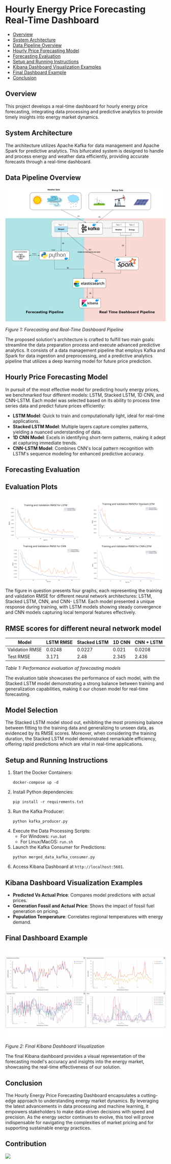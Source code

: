 
# Hourly Energy Price Forecasting Real-Time Dashboard

- [Overview](#overview)
- [System Architecture](#system-architecture)
- [Data Pipeline Overview](#data-pipeline-overview)
- [Hourly Price Forecasting Model](#hourly-price-forecasting-model)
- [Forecasting Evaluation](#forecasting-evaluation)
- [Setup and Running Instructions](#setup-and-running-instructions)
- [Kibana Dashboard Visualization Examples](#kibana-dashboard-visualization-examples)
- [Final Dashboard Example](#final-dashboard-example)
- [Conclusion](#conclusion)

## Overview

This project develops a real-time dashboard for hourly energy price forecasting, integrating data processing and predictive analytics to provide timely insights into energy market dynamics.

## System Architecture

The architecture utilizes Apache Kafka for data management and Apache Spark for predictive analytics. This bifurcated system is designed to handle and process energy and weather data efficiently, providing accurate forecasts through a real-time dashboard.

## Data Pipeline Overview

![Forecasting Pipeline](images/all_pipeline.png)

*Figure 1: Forecasting and Real-Time Dashboard Pipeline*

The proposed solution's architecture is crafted to fulfill two main goals: streamline the data preparation process and execute advanced predictive analytics. It consists of a data management pipeline that employs Kafka and Spark for data ingestion and preprocessing, and a predictive analytics pipeline that utilizes a deep learning model for future price prediction.

## Hourly Price Forecasting Model

In pursuit of the most effective model for predicting hourly energy prices, we benchmarked four different models: LSTM, Stacked LSTM, 1D CNN, and CNN-LSTM. Each model was selected based on its ability to process time series data and predict future prices efficiently:

- **LSTM Model**: Quick to train and computationally light, ideal for real-time applications.
- **Stacked LSTM Model**: Multiple layers capture complex patterns, yielding a nuanced understanding of data.
- **1D CNN Model**: Excels in identifying short-term patterns, making it adept at capturing immediate trends.
- **CNN-LSTM Model**: Combines CNN's local pattern recognition with LSTM's sequence modeling for enhanced predictive accuracy.

## Forecasting Evaluation

## Evaluation Plots

![Evaluation Plots](images/results.png)
The figure in question presents four graphs, each representing the training and validation
RMSE for different neural network architectures: LSTM, Stacked LSTM, CNN, and CNN-
LSTM. Each model presented a unique response during training, with LSTM models
showing steady convergence and CNN models capturing local temporal features effectively.

## RMSE scores for different neural network model


| Model           | LSTM  RMSE | Stacked LSTM |  1D CNN   |CNN + LSTM|
|-----------------|------------|--------------|-----------|----------|
| Validation RMSE |   0.0248   |   0.0227     |  0.021    |  0.0208  |
| Test RMSE       |3.171       |   2.48       |  2.345    |   2.436  |


*Table 1: Performance evaluation of forecasting models*

The evaluation table showcases the performance of each model, with the Stacked LSTM model demonstrating a strong balance between training and generalization capabilities, making it our chosen model for real-time forecasting.
## Model Selection

The Stacked LSTM model stood out, exhibiting the most promising balance between fitting to the training data and generalizing to unseen data, as evidenced by its RMSE scores. Moreover, when considering the training duration, the Stacked LSTM model demonstrated remarkable efficiency, offering rapid predictions which are vital in real-time applications.


## Setup and Running Instructions

1. Start the Docker Containers:
    ```
    docker-compose up -d
    ```
2. Install Python dependencies:
    ```
    pip install -r requirements.txt
    ```
3. Run the Kafka Producer:
    ```
    python kafka_producer.py
    ```
4. Execute the Data Processing Scripts:
    - For Windows: `run.bat`
    - For Linux/MacOS: `run.sh`
5. Launch the Kafka Consumer for Predictions:
    ```
    python merged_data_kafka_consumer.py
    ```
6. Access Kibana Dashboard at `http://localhost:5601`.

## Kibana Dashboard Visualization Examples

- **Predicted Vs Actual Price**: Compares model predictions with actual prices.
- **Generation Fossil and Actual Price**: Shows the impact of fossil fuel generation on pricing.
- **Population Temperature**: Correlates regional temperatures with energy demand.

## Final Dashboard Example

![Final Kibana Dashboard](images/kibana_dash.png)

*Figure 2: Final Kibana Dashboard Visualization*

The final Kibana dashboard provides a visual representation of the forecasting model's accuracy and insights into the energy market, showcasing the real-time effectiveness of our solution.

## Conclusion

The Hourly Energy Price Forecasting Dashboard encapsulates a cutting-edge approach to understanding energy market dynamics. By leveraging the latest advancements in data processing and machine learning, it empowers stakeholders to make data-driven decisions with speed and precision. As the energy sector continues to evolve, this tool will prove indispensable for navigating the complexities of market pricing and for supporting sustainable energy practices.
## Contribution
<a href="https://github.com/dhouib-akram/Real-Time-Electricity-Price-Forcasting/graphs/contributors">
    <img src="https://contrib.rocks/image?repo=dhouib-akram/Real-Time-Electricity-Price-Forcasting" />
</a>

